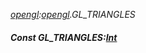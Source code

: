 _[opengl](../../modules/opengl/opengl-module.md):[opengl](../../modules/opengl/opengl-module.md).GL\_TRIANGLES_
##### Const GL\_TRIANGLES:[Int](../../modules/wonkey/wonkey-types-int.md)
